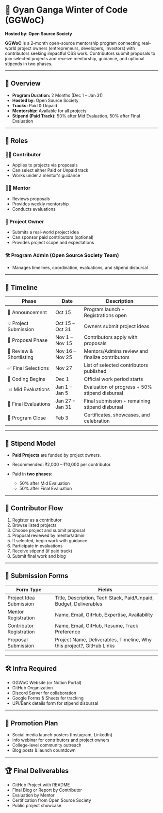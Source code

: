 # 🚀 Gyan Ganga Winter of Code (GGWoC)

**Hosted by: Open Source Society**

**GGWoC** is a 2-month open-source mentorship program connecting real-world project owners (entrepreneurs, developers, investors) with contributors seeking impactful OSS work. Contributors submit proposals to join selected projects and receive mentorship, guidance, and optional stipends in two phases.

---

## 📌 Overview

* **Program Duration:** 2 Months (Dec 1 – Jan 31)
* **Hosted by:** Open Source Society
* **Tracks:** Paid & Unpaid
* **Mentorship:** Available for all projects
* **Stipend (Paid Track):** 50% after Mid Evaluation, 50% after Final Evaluation

---

## 🧩 Roles

### 🧑‍💻 Contributor

* Applies to projects via proposals
* Can select either Paid or Unpaid track
* Works under a mentor's guidance

### 👨‍🏫 Mentor

* Reviews proposals
* Provides weekly mentorship
* Conducts evaluations

### 💼 Project Owner

* Submits a real-world project idea
* Can sponsor paid contributors (optional)
* Provides project scope and expectations

### 🛠️ Program Admin (Open Source Society Team)

* Manages timelines, coordination, evaluations, and stipend disbursal

---

## 📅 Timeline

| Phase                    | Date            | Description                                     |
| ------------------------ | --------------- | ----------------------------------------------- |
| 📣 Announcement          | Oct 15          | Program launch + Registrations open             |
| 💡 Project Submission    | Oct 15 – Oct 31 | Owners submit project ideas                     |
| 📝 Proposal Phase        | Nov 1 – Nov 15  | Contributors apply with proposals               |
| 🔎 Review & Shortlisting | Nov 16 – Nov 25 | Mentors/Admins review and finalize contributors |
| ✅ Final Selections       | Nov 27          | List of selected contributors published         |
| 🚀 Coding Begins         | Dec 1           | Official work period starts                     |
| 📊 Mid Evaluations       | Jan 1 – Jan 5   | Evaluation of progress + 50% stipend disbursal  |
| 🧪 Final Evaluations     | Jan 27 – Jan 31 | Final submission + remaining stipend disbursal  |
| 🏁 Program Close         | Feb 3           | Certificates, showcases, and celebration        |

---

## 💸 Stipend Model

* **Paid Projects** are funded by project owners.
* Recommended: ₹2,000 – ₹10,000 per contributor.
* Paid in **two phases**:

  * 50% after Mid Evaluation
  * 50% after Final Evaluation

---

## 📜 Contributor Flow

1. Register as a contributor
2. Browse listed projects
3. Choose project and submit proposal
4. Proposal reviewed by mentor/admin
5. If selected, begin work with guidance
6. Participate in evaluations
7. Receive stipend (if paid track)
8. Submit final work and blog

---

## 🧾 Submission Forms

| Form Type                | Fields                                                                |
| ------------------------ | --------------------------------------------------------------------- |
| Project Idea Submission  | Title, Description, Tech Stack, Paid/Unpaid, Budget, Deliverables     |
| Mentor Registration      | Name, Email, GitHub, Expertise, Availability                          |
| Contributor Registration | Name, Email, GitHub, Resume, Track Preference                         |
| Proposal Submission      | Project Name, Deliverables, Timeline, Why this project?, GitHub Links |

---

## 🛠 Infra Required

* GGWoC Website (or Notion Portal)
* GitHub Organization
* Discord Server for collaboration
* Google Forms & Sheets for tracking
* UPI/Bank details form for stipend disbursal

---

## 📣 Promotion Plan

* Social media launch posters (Instagram, LinkedIn)
* Info webinar for contributors and project owners
* College-level community outreach
* Blog posts & launch countdown

---

## 🏆 Final Deliverables

* GitHub Project with README
* Final Blog or Report by Contributor
* Evaluation by Mentor
* Certification from Open Source Society
* Public project showcase

